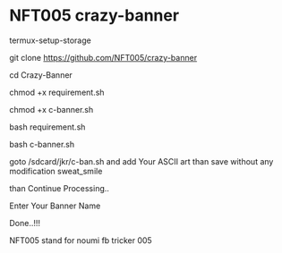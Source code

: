 # NFT005 crazy-banner

termux-setup-storage

git clone https://github.com/NFT005/crazy-banner

cd Crazy-Banner

chmod +x requirement.sh

chmod +x c-banner.sh

bash requirement.sh

bash c-banner.sh

goto /sdcard/jkr/c-ban.sh and add Your ASCII art than save without any modification sweat_smile

than Continue Processing..

Enter Your Banner Name

Done..!!!


NFT005 stand for noumi fb tricker 005
